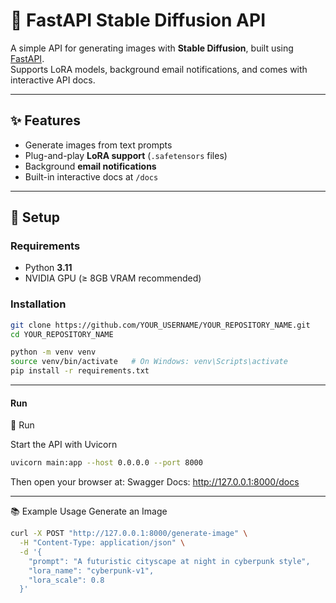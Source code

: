 # 🚀 FastAPI Stable Diffusion API

A simple API for generating images with **Stable Diffusion**, built using [FastAPI](https://fastapi.tiangolo.com/).  
Supports LoRA models, background email notifications, and comes with interactive API docs.

---

## ✨ Features
- Generate images from text prompts  
- Plug-and-play **LoRA support** (`.safetensors` files)  
- Background **email notifications**  
- Built-in interactive docs at `/docs`  

---

## 🔧 Setup

### Requirements
- Python **3.11**
- NVIDIA GPU (≥ 8GB VRAM recommended)

### Installation
```bash
git clone https://github.com/YOUR_USERNAME/YOUR_REPOSITORY_NAME.git
cd YOUR_REPOSITORY_NAME

python -m venv venv
source venv/bin/activate   # On Windows: venv\Scripts\activate
pip install -r requirements.txt
```
---
#### Run 
🚀 Run

Start the API with Uvicorn
```bash
uvicorn main:app --host 0.0.0.0 --port 8000
```
Then open your browser at:
Swagger Docs: http://127.0.0.1:8000/docs

---

📚 Example Usage
Generate an Image
```bash
curl -X POST "http://127.0.0.1:8000/generate-image" \
  -H "Content-Type: application/json" \
  -d '{
    "prompt": "A futuristic cityscape at night in cyberpunk style",
    "lora_name": "cyberpunk-v1",
    "lora_scale": 0.8
  }'
```
